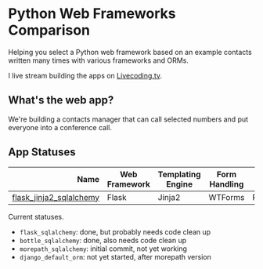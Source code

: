 # Python Web Frameworks Comparison
Helping you select a Python web framework based on an example 
contacts written many times with various frameworks and ORMs.

I live stream building the apps on 
[Livecoding.tv](https://www.livecoding.tv/mattmakai).


## What's the web app?
We're building a contacts manager that can call selected numbers and put 
everyone into a conference call.


## App Statuses

| Name | Web Framework | Templating Engine | Form Handling | Database |
|---------------------------------------------------------------------------------------------------------------------:|---------------|-------------------|---------------|----------|
| [flask\_jinja2\_sqlalchemy](https://github.com/makaimc/python-web-framework-comparison/tree/master/flask_sqlalchemy) | Flask         | Jinja2            | WTForms       | PostgreSQL |



Current statuses.

* `flask_sqlalchemy`: done, but probably needs code clean up
* `bottle_sqlalchemy`: done, also needs code clean up
* `morepath_sqlalchemy`: initial commit, not yet working
* `django_default_orm`: not yet started, after morepath version

